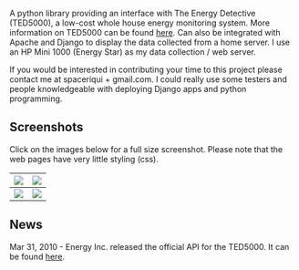 A python library providing an interface with The Energy Detective (TED5000), a low-cost whole house energy monitoring system. More information on TED5000 can be found [here](http://www.theenergydetective.com/ted-5000-overview.html).  Can also be integrated with Apache and Django to display the data collected from a home server.  I use an HP Mini 1000 (Energy Star) as my data collection / web server.

If you would be interested in contributing your time to this project please contact me at spaceriqui + gmail.com.  I could really use some testers and people knowledgeable with deploying Django apps and python programming.

## Screenshots ##

Click on the images below for a full size screenshot.  Please note that the web pages have very little styling (css).

|[![](http://python-electric.googlecode.com/svn/wiki/images/screenshots/electricity_day_small.png)](http://code.google.com/p/python-electric/wiki/day_screenshot) | [![](http://python-electric.googlecode.com/svn/wiki/images/screenshots/electricity_week_small.png)](http://code.google.com/p/python-electric/wiki/week_screenshot) |
|:----------------------------------------------------------------------------------------------------------------------------------------------------------------|:-------------------------------------------------------------------------------------------------------------------------------------------------------------------|
| [![](http://python-electric.googlecode.com/svn/wiki/images/screenshots/electricity_month_small.png)](http://code.google.com/p/python-electric/wiki/month_screenshot) |  [![](http://python-electric.googlecode.com/svn/wiki/images/screenshots/electricity_livedata_small.png)](http://code.google.com/p/python-electric/wiki/live_data_screenshot) |

## News ##

Mar 31, 2010 - Energy Inc. released the official API for the TED5000. It can be found [here](http://www.theenergydetective.com/media/TED5000-API-R330.pdf).